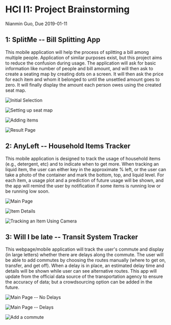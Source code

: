 # HCI I1: Project Brainstorming

Nianmin Guo, Due 2019-01-11

## 1: SplitMe -- Bill Splitting App

This mobile application will help the process of splitting a bill among multiple people. Application of similar purposes exist, but this project aims to reduce the confusion during usage. The application will ask for basic information like number of people and bill amount, and will then ask to create a seating map by creating dots on a screen. It will then ask the price for each item and whom it belonged to until the unsettled amount goes to zero. It will finally display the amount each person owes using the created seat map. 

![Initial Selection](resources/i01-p1-1.png)

![Setting up seat map](resources/i01-p1-2.png)

![Adding items](resources/i01/i01-p1-3.png)

![Result Page](resources/i01/i01-p1-4.png)

## 2: AnyLeft -- Household Items Tracker

This mobile application is designed to track the usage of household items (e.g., detergent, etc) and to indicate when to get more. When tracking an liquid item, the user can either key in the approximate % left, or the user can take a photo of the container and mark the bottom, top, and liquid level. For each item, a usage plot and a prediction of future usage will be shown, and the app will remind the user by notification if some items is running low or be running low soon.

![Main Page](resources/i01/i01-p2-1.png)

![Item Details](resources/i01/i01-p2-2.png)

![Tracking an Item Using Camera](resources/i01/i01-p2-3.png)

## 3: Will I be late -- Transit System Tracker

This webpage/mobile application will track the user's commute and display (in large letters) whether there are delays along the commute. The user will be able to add commutes by choosing the routes manually (where to get on, transfer, and get off). When a delay is in place, an estimated delay time and details will be shown while user can see alternative routes. This app will update from the official data source of the transportation agency to ensure the accuracy of data; but a crowdsourcing option can be added in the future. 

![Main Page -- No Delays](resources/i01/i01-p3-1.png)

![Main Page -- Delays](resources/i01/i01-p3-3.png)

![Add a commute](resources/i01/i01-p3-2.png)